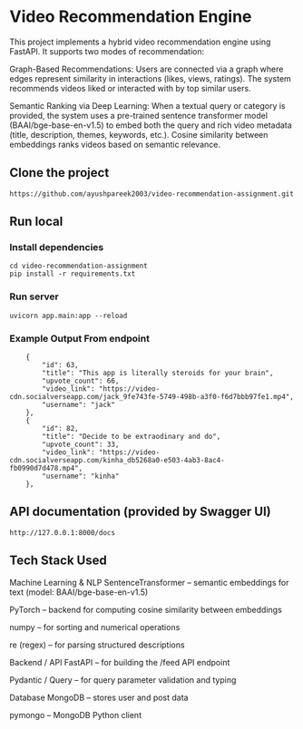 # Video Recommendation Engine

This project implements a hybrid video recommendation engine using FastAPI. It supports two modes of recommendation:

Graph-Based Recommendations: Users are connected via a graph where edges represent similarity in interactions (likes, views, ratings). The system recommends videos liked or interacted with by top similar users.

Semantic Ranking via Deep Learning: When a textual query or category is provided, the system uses a pre-trained sentence transformer model (BAAI/bge-base-en-v1.5) to embed both the query and rich video metadata (title, description, themes, keywords, etc.). Cosine similarity between embeddings ranks videos based on semantic relevance.

## Clone the project

```
https://github.com/ayushpareek2003/video-recommendation-assignment.git
```

## Run local

### Install dependencies

```
cd video-recommendation-assignment
pip install -r requirements.txt
```

### Run server

```
uvicorn app.main:app --reload
```

### Example Output From endpoint

```
    {
        "id": 63,
        "title": "This app is literally steroids for your brain",
        "upvote_count": 66,
        "video_link": "https://video-cdn.socialverseapp.com/jack_9fe743fe-5749-498b-a3f0-f6d7bbb97fe1.mp4",
        "username": "jack"
    },
    {
        "id": 82,
        "title": "Decide to be extraodinary and do",
        "upvote_count": 33,
        "video_link": "https://video-cdn.socialverseapp.com/kinha_db5268a0-e503-4ab3-8ac4-fb0990d7d478.mp4",
        "username": "kinha"
    },
```

## API documentation (provided by Swagger UI)
```
http://127.0.0.1:8000/docs
```

## Tech Stack Used 
Machine Learning & NLP
SentenceTransformer – semantic embeddings for text (model: BAAI/bge-base-en-v1.5)

PyTorch – backend for computing cosine similarity between embeddings

numpy – for sorting and numerical operations

re (regex) – for parsing structured descriptions

 Backend / API
FastAPI – for building the /feed API endpoint

Pydantic / Query – for query parameter validation and typing

Database
MongoDB – stores user and post data

pymongo – MongoDB Python client
